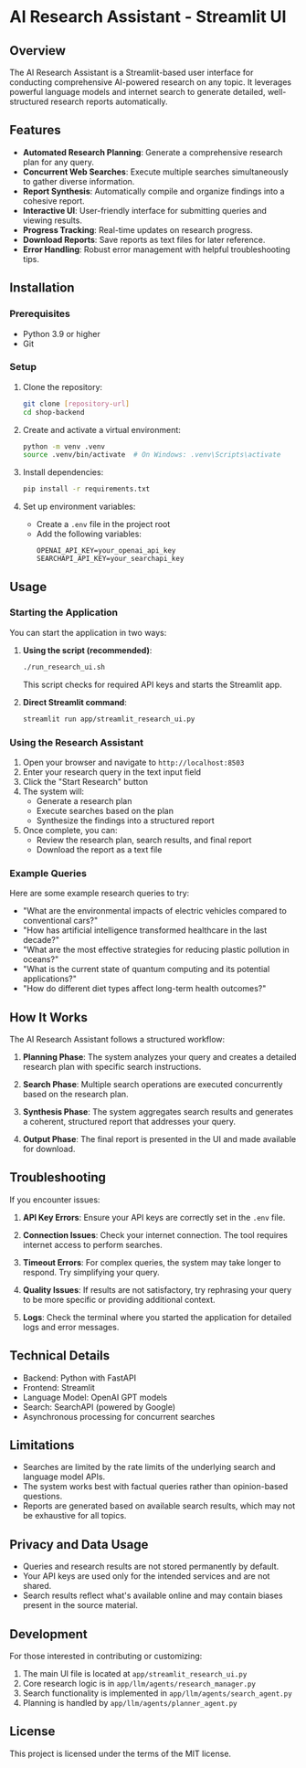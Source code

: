 # AI Research Assistant - Streamlit UI

## Overview

The AI Research Assistant is a Streamlit-based user interface for conducting comprehensive AI-powered research on any topic. It leverages powerful language models and internet search to generate detailed, well-structured research reports automatically.

## Features

- **Automated Research Planning**: Generate a comprehensive research plan for any query.
- **Concurrent Web Searches**: Execute multiple searches simultaneously to gather diverse information.
- **Report Synthesis**: Automatically compile and organize findings into a cohesive report.
- **Interactive UI**: User-friendly interface for submitting queries and viewing results.
- **Progress Tracking**: Real-time updates on research progress.
- **Download Reports**: Save reports as text files for later reference.
- **Error Handling**: Robust error management with helpful troubleshooting tips.

## Installation

### Prerequisites
- Python 3.9 or higher
- Git

### Setup
1. Clone the repository:
   ```bash
   git clone [repository-url]
   cd shop-backend
   ```

2. Create and activate a virtual environment:
   ```bash
   python -m venv .venv
   source .venv/bin/activate  # On Windows: .venv\Scripts\activate
   ```

3. Install dependencies:
   ```bash
   pip install -r requirements.txt
   ```

4. Set up environment variables:
   - Create a `.env` file in the project root
   - Add the following variables:
     ```
     OPENAI_API_KEY=your_openai_api_key
     SEARCHAPI_API_KEY=your_searchapi_key
     ```

## Usage

### Starting the Application

You can start the application in two ways:

1. **Using the script (recommended)**:
   ```bash
   ./run_research_ui.sh
   ```
   This script checks for required API keys and starts the Streamlit app.

2. **Direct Streamlit command**:
   ```bash
   streamlit run app/streamlit_research_ui.py
   ```

### Using the Research Assistant

1. Open your browser and navigate to `http://localhost:8503`
2. Enter your research query in the text input field
3. Click the "Start Research" button
4. The system will:
   - Generate a research plan
   - Execute searches based on the plan
   - Synthesize the findings into a structured report
5. Once complete, you can:
   - Review the research plan, search results, and final report
   - Download the report as a text file

### Example Queries

Here are some example research queries to try:

- "What are the environmental impacts of electric vehicles compared to conventional cars?"
- "How has artificial intelligence transformed healthcare in the last decade?"
- "What are the most effective strategies for reducing plastic pollution in oceans?"
- "What is the current state of quantum computing and its potential applications?"
- "How do different diet types affect long-term health outcomes?"

## How It Works

The AI Research Assistant follows a structured workflow:

1. **Planning Phase**: The system analyzes your query and creates a detailed research plan with specific search instructions.

2. **Search Phase**: Multiple search operations are executed concurrently based on the research plan.

3. **Synthesis Phase**: The system aggregates search results and generates a coherent, structured report that addresses your query.

4. **Output Phase**: The final report is presented in the UI and made available for download.

## Troubleshooting

If you encounter issues:

1. **API Key Errors**: Ensure your API keys are correctly set in the `.env` file.

2. **Connection Issues**: Check your internet connection. The tool requires internet access to perform searches.

3. **Timeout Errors**: For complex queries, the system may take longer to respond. Try simplifying your query.

4. **Quality Issues**: If results are not satisfactory, try rephrasing your query to be more specific or providing additional context.

5. **Logs**: Check the terminal where you started the application for detailed logs and error messages.

## Technical Details

- Backend: Python with FastAPI
- Frontend: Streamlit
- Language Model: OpenAI GPT models
- Search: SearchAPI (powered by Google)
- Asynchronous processing for concurrent searches

## Limitations

- Searches are limited by the rate limits of the underlying search and language model APIs.
- The system works best with factual queries rather than opinion-based questions.
- Reports are generated based on available search results, which may not be exhaustive for all topics.

## Privacy and Data Usage

- Queries and research results are not stored permanently by default.
- Your API keys are used only for the intended services and are not shared.
- Search results reflect what's available online and may contain biases present in the source material.

## Development

For those interested in contributing or customizing:

1. The main UI file is located at `app/streamlit_research_ui.py`
2. Core research logic is in `app/llm/agents/research_manager.py`
3. Search functionality is implemented in `app/llm/agents/search_agent.py`
4. Planning is handled by `app/llm/agents/planner_agent.py`

## License

This project is licensed under the terms of the MIT license. 